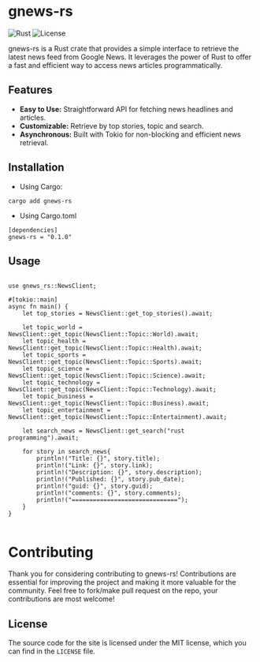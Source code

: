 # gnews-rs

![Rust](https://img.shields.io/badge/language-Rust-orange)
![License](https://img.shields.io/badge/license-MIT-blue)

gnews-rs is a Rust crate that provides a simple interface to retrieve the latest news feed from Google News. It leverages the power of Rust to offer a fast and efficient way to access news articles programmatically.

## Features

- **Easy to Use:** Straightforward API for fetching news headlines and articles.
- **Customizable:** Retrieve by top stories, topic and search.
- **Asynchronous:** Built with Tokio for non-blocking and efficient news retrieval.

## Installation

- Using Cargo:

```
cargo add gnews-rs
```

- Using Cargo.toml
```
[dependencies]
gnews-rs = "0.1.0"
```

## Usage

```

use gnews_rs::NewsClient;

#[tokio::main]
async fn main() {
    let top_stories = NewsClient::get_top_stories().await;

    let topic_world = NewsClient::get_topic(NewsClient::Topic::World).await;
    let topic_health = NewsClient::get_topic(NewsClient::Topic::Health).await;
    let topic_sports = NewsClient::get_topic(NewsClient::Topic::Sports).await;
    let topic_science = NewsClient::get_topic(NewsClient::Topic::Science).await;
    let topic_technology = NewsClient::get_topic(NewsClient::Topic::Technology).await;
    let topic_business = NewsClient::get_topic(NewsClient::Topic::Business).await;
    let topic_entertainment = NewsClient::get_topic(NewsClient::Topic::Entertainment).await;

    let search_news = NewsClient::get_search("rust programming").await;

    for story in search_news{
        println!("Title: {}", story.title);
        println!("Link: {}", story.link);
        println!("Description: {}", story.description);
        println!("Published: {}", story.pub_date);
        println!("guid: {}", story.guid);
        println!("comments: {}", story.comments);
        println!("==============================");
    }
}


```

# Contributing

Thank you for considering contributing to gnews-rs! Contributions are essential for improving the project and making it more valuable for the community.
Feel free to fork/make pull request on the repo, your contributions are most welcome!


## License

The source code for the site is licensed under the MIT license, which you can find in
the ```LICENSE``` file.
